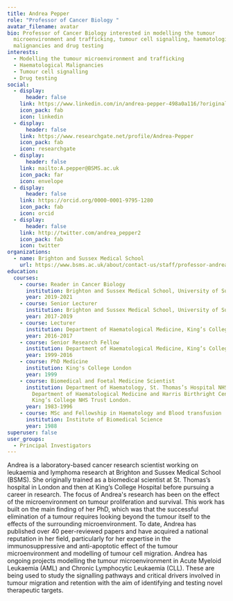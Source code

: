 ```yaml
---
title: Andrea Pepper
role: "Professor of Cancer Biology "
avatar_filename: avatar
bio: Professor of Cancer Biology interested in modelling the tumour
  microenvironment and trafficking, tumour cell signalling, haematological
  malignancies and drug testing
interests:
  - Modelling the tumour microenvironment and trafficking
  - Haematological Malignancies
  - Tumour cell signalling
  - Drug testing
social:
  - display:
      header: false
    link: https://www.linkedin.com/in/andrea-pepper-498a0a116/?originalSubdomain=uk
    icon_pack: fab
    icon: linkedin
  - display:
      header: false
    link: https://www.researchgate.net/profile/Andrea-Pepper
    icon_pack: fab
    icon: researchgate
  - display:
      header: false
    link: mailto:A.pepper@BSMS.ac.uk
    icon_pack: far
    icon: envelope
  - display:
      header: false
    link: https://orcid.org/0000-0001-9795-1280
    icon_pack: fab
    icon: orcid
  - display:
      header: false
    link: http://twitter.com/andrea_pepper2
    icon_pack: fab
    icon: twitter
organizations:
  - name: Brighton and Sussex Medical School
    url: https://www.bsms.ac.uk/about/contact-us/staff/professor-andrea-pepper.aspx
education:
  courses:
    - course: Reader in Cancer Biology
      institution: Brighton and Sussex Medical School, University of Sussex
      year: 2019-2021
    - course: Senior Lecturer
      institution: Brighton and Sussex Medical School, University of Sussex
      year: 2017-2019
    - course: Lecturer
      institution: Department of Haematological Medicine, King’s College London
      year: 2016-2017
    - course: Senior Research Fellow
      institution: Department of Haematological Medicine, King’s College London
      year: 1999-2016
    - course: PhD Medicine
      institution: King's College London
      year: 1999
    - course: Biomedical and Foetal Medicine Scientist
      institution: Department of Haematology, St. Thomas’s Hospital NHS Trust, London.
        Department of Haematological Medicine and Harris Birthright Centre,
        King’s College NHS Trust London.
      year: 1983-1996
    - course: MSc and Fellowship in Haematology and Blood transfusion
      institution: Institute of Biomedical Science
      year: 1988
superuser: false
user_groups:
  - Principal Investigators
---
```

Andrea is a laboratory-based cancer research scientist working on leukaemia and lymphoma research at Brighton and Sussex Medical School (BSMS). She originally trained as a biomedical scientist at St. Thomas’s hospital in London and then at King’s College Hospital before pursuing a career in research. The focus of Andrea's research has been on the effect of the microenvironment on tumour proliferation and survival. This work has built on the main finding of her PhD, which was that the successful elimination of a tumour requires looking beyond the tumour itself to the effects of the surrounding microenvironment. To date, Andrea has published over 40 peer-reviewed papers and have acquired a national reputation in her field, particularly for her expertise in the immunosuppressive and anti-apoptotic effect of the tumour microenvironment and modelling of tumour cell migration. Andrea has ongoing projects modelling the tumour microenvironment in Acute Myeloid Leukaemia (AML) and Chronic Lymphocytic Leukaemia (CLL). These are being used to study the signalling pathways and critical drivers involved in tumour migration and retention with the aim of identifying and testing novel therapeutic targets.
